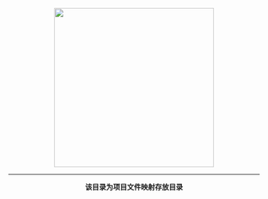 <p align="center">
    <img width="320" src="https://www.haichuang.pro/upload/202010/1602729036.png">
</p>

<hr/>
<p align="center">
    <b>该目录为项目文件映射存放目录</b>
</p>
